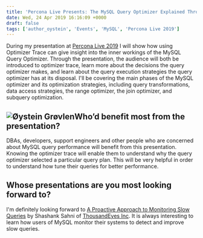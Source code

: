 ```yaml
---
title: 'Percona Live Presents: The MySQL Query Optimizer Explained Through Optimizer Trace'
date: Wed, 24 Apr 2019 16:16:09 +0000
draft: false
tags: ['author_oystein', 'Events', 'MySQL', 'Percona Live 2019']
---
```


During my presentation at [Percona Live 2019](https://www.percona.com/live/19/sessions/the-mysql-query-optimizer-explained-through-optimizer-trace) I will show how using Optimizer Trace can give insight into the inner workings of the MySQL Query Optimizer. Through the presentation, the audience will both be introduced to optimizer trace, learn more about the decisions the query optimizer makes, and learn about the query execution strategies the query optimizer has at its disposal. I'll be covering the main phases of the MySQL optimizer and its optimization strategies, including query transformations, data access strategies, the range optimizer, the join optimizer, and subquery optimization.

![Øystein Grøvlen](https://www.percona.com/community-blog/wp-content/uploads/2019/04/oysteing3-220x300.jpg)Who’d benefit most from the presentation?
----------------------------------------------------------------------------------------------------------------------------------------------------

DBAs, developers, support engineers and other people who are concerned about MySQL query performance will benefit from this presentation. Knowing the optimizer trace will enable them to understand why the query optimizer selected a particular query plan. This will be very helpful in order to understand how tune their queries for better performance.

Whose presentations are you most looking forward to?
----------------------------------------------------

I'm definitely looking forward to [A Proactive Approach to Monitoring Slow Queries](https://www.percona.com/live/19/sessions/a-proactive-approach-to-monitoring-slow-queries) by Shashank Sahni of [ThousandEyes Inc](https://www.thousandeyes.com/). It is always interesting to learn how users of MySQL monitor their systems to detect and improve slow queries.